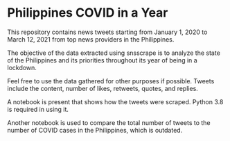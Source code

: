 # Philippines COVID in a Year

This repository contains news tweets starting from January 1, 2020 to March 12, 2021 from top news providers in the Philippines.

The objective of the data extracted using snsscrape is to analyze the state of the Philippines and its priorities throughout its year of being in a lockdown.

Feel free to use the data gathered for other purposes if possible.
Tweets include the content, number of likes, retweets, quotes, and replies.

A notebook is present that shows how the tweets were scraped.
Python 3.8 is required in using it.

Another notebook is used to compare the total number of tweets to the number of COVID cases in the Philippines, which is outdated.
